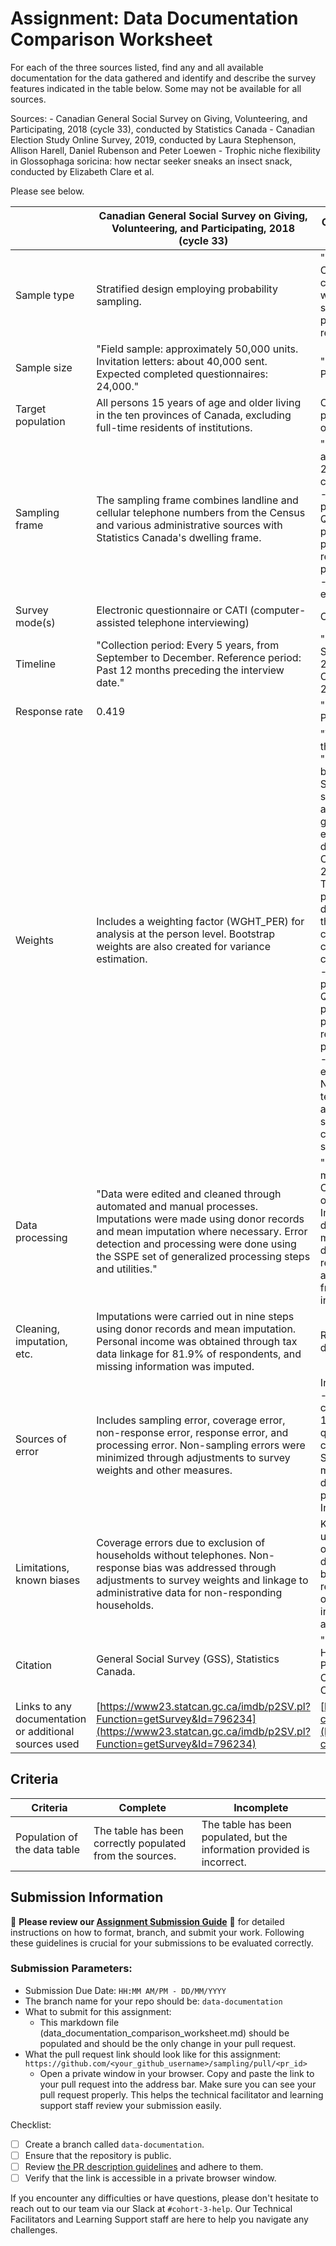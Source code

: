 # Assignment: Data Documentation Comparison Worksheet

For each of the three sources listed, find any and all available documentation for the data gathered and identify and describe the survey features indicated in the table below. Some may not be available for all sources.

Sources: - Canadian General Social Survey on Giving, Volunteering, and Participating, 2018 (cycle 33), conducted by Statistics Canada - Canadian Election Study Online Survey, 2019, conducted by Laura Stephenson, Allison Harell, Daniel Rubenson and Peter Loewen - Trophic niche flexibility in Glossophaga soricina: how nectar seeker sneaks an insect snack, conducted by Elizabeth Clare et al.

Please see below.

|  | Canadian General Social Survey on Giving, Volunteering, and Participating, 2018 (cycle 33) | Canadian Election Study Online Survey, 2019 | Trophic niche flexibility in Glossophaga soricina: how nectar seeker sneaks an insect snack |
| --- | --- | --- | --- |
| Sample type | Stratified design employing probability sampling. | "The online sample for the 2019 Canadian Election Study was composed of a two-wave panel with a modified rolling-cross section during the campaign period and a post-election recontact wave." | The study used guano samples collected from the bat species Glossophaga soricina and examined the DNA of insect fragments found within the guano. |
| Sample size | "Field sample: approximately 50,000 units. Invitation letters: about 40,000 sent. Expected completed questionnaires: 24,000." | "Pre-election survey: 37822 Post-election survey: 10337" | A total of 38 faecal samples from 112 G. soricina bats were analyzed. Out of these, 25 samples contained solid insect material, while the rest were liquid, indicating nectar consumption. |
| Target population | All persons 15 years of age and older living in the ten provinces of Canada, excluding full-time residents of institutions. | Canadian citizens and permanent residents, aged 18 or older | The study targeted Glossophaga soricina, a species of bat, and their insect prey within the Area de Conservación de Guanacaste, Costa Rica. |
| Sampling frame | The sampling frame combines landline and cellular telephone numbers from the Census and various administrative sources with Statistics Canada's dwelling frame. | "1. cps19_weight_general_all - all campaign period respondents 2. cps19_weight_general_restricted - only high-quality campaign period respondents (see Data Quality section below) 3. pes19_weight_general_all - all post-election survey respondents 4. pes19_weight_general_restricted - only high-quality post-election survey respondents" | The sampling frame included all G. soricina bats captured in the Area de Conservación de Guanacaste during the study period. |
| Survey mode(s) | Electronic questionnaire or CATI (computer-assisted telephone interviewing) | Online survey | Field surveys, captive behavioural experiments, acoustic analyses and genetic methods |
| Timeline | "Collection period: Every 5 years, from September to December. Reference period: Past 12 months preceding the interview date." | "Campaign Period Survey: September 13th to October 21st, 2019 Post-election survey: October 24th to November 11th, 2019" | The field sampling was conducted over a 7-week period from late May to early July 2009. Behavioral experiments and data processing were carried out subsequently, but specific dates for these activities are not provided. |
| Response rate | 0.419 | "Pre-election survey: 45.48% Post-election survey: 61.62%" | Not applicable |
| Weights | Includes a weighting factor (WGHT_PER) for analysis at the person level. Bootstrap weights are also created for variance estimation. | "Weights have been created for the dataset using an iterative ""raking'' process, as provided by the ipfraking command in STATA15. Marginal values were successively weighted according to province, as well as gender, age group, and education level. All population data were taken from the 2016 Canadian census. A maximum of 200 iterations were completed. The dataset includes the weights produced as 4 variables, depending on which portion of the sample is being used:  1. cps19_weight_general_all - all campaign period respondents 2. cps19_weight_general_restricted - only high-quality campaign period respondents (see Data Quality section below) 3. pes19_weight_general_all - all post-election survey respondents 4. pes19_weight_general_restricted - only high-quality post-election survey respondents Note that respondents from the territories do not have weights, as they were not included in the sampling frame, because data collection in the territories is too sparse to be representative." | Not applicable |
| Data processing | "Data were edited and cleaned through automated and manual processes. Imputations were made using donor records and mean imputation where necessary. Error detection and processing were done using the SSPE set of generalized processing steps and utilities." | "The data processing involved multiple steps, including: Cleaning: Removing incomplete or inconsistent responses. Imputation: Addressing missing data points through statistical methods. Identification of duplicates: Ensuring each respondent's data was unique and no multiple submissions from the same individual were included." | "DNA Extraction and Analysis Behavioral Data Echolocation Call Parameters" |
| Cleaning, imputation, etc. | Imputations were carried out in nine steps using donor records and mean imputation. Personal income was obtained through tax data linkage for 81.9% of respondents, and missing information was imputed. | Removal criteria; Identification of duplicates | "DNA Analysis: Insect DNA sequences were compared to reference databases, and sequences without exact matches were considered preliminary hypotheses. Behavioral Analysis: Recorded attacks were classified into 'flower-like' and 'insect-like' categories based on video playback." |
| Sources of error | Includes sampling error, coverage error, non-response error, response error, and processing error. Non-sampling errors were minimized through adjustments to survey weights and other measures. | Internal survey testing; Ineligible - no consent; Ineligible - not citizen or PR; Ineligible - under 18 ; over quota; incomplete quota demographics; Incomplete core; Subsequent duplicate; Speeder, Postalcode-provide mismatch; Subsequent duplicate; Speeder; Postalcode-province mismatch; Straightliner; Inattentive | "DNA Analysis: Incomplete reference databases could lead to incorrect or preliminary identification of insect species. Behavioral Experiments: The captive colony's naivety to insects might affect their natural behavior, potentially limiting the applicability of findings to wild bats. Echolocation Studies: Environmental factors and calibration errors in the recording equipment could affect the accuracy of call parameter measurements." |
| Limitations, known biases | Coverage errors due to exclusion of households without telephones. Non-response bias was addressed through adjustments to survey weights and linkage to administrative data for non-responding households. | Known biases could include underrepresentation or overrepresentation of certain demographic groups, response bias, and the limitations of self-reported data. The online nature of the survey might also exclude individuals without internet access. | "Dietary Analysis: The reliance on guano and reference sequences means some prey species might be underrepresented if they are not in the reference database. Behavioral Experiments: The captive environment may not fully replicate natural conditions, potentially affecting the bats' behavior. Detection Distance Modeling: The use of fixed hearing thresholds for moths and potential bias in target strength measurements might affect the accuracy of detection distance estimates." |
| Citation | General Social Survey (GSS), Statistics Canada. | "Stephenson, Laura B., Allison Harell, Daniel Rubenson and Peter John Loewen. The 2019 Canadian Election Study – Online Collection. [dataset]" | Functional Ecology 2014, 28, 632–641 doi: 10.1111/1365-2435.12192 |
| Links to any documentation or additional sources used | [https://www23.statcan.gc.ca/imdb/p2SV.pl?Function=getSurvey&Id=796234](https://www23.statcan.gc.ca/imdb/p2SV.pl?Function=getSurvey&Id=796234) | [http://www.ces-eec.ca/2019-canadian-election-study/](http://www.ces-eec.ca/2019-canadian-election-study/) | [https://besjournals.onlinelibrary.wiley.com/doi/epdf/10.1111/1365-2435.12192](https://besjournals.onlinelibrary.wiley.com/doi/epdf/10.1111/1365-2435.12192) |



## Criteria

| Criteria                     | Complete                                                 | Incomplete                                                               |
| ---------------------------- | -------------------------------------------------------- | ------------------------------------------------------------------------ |
| Population of the data table | The table has been correctly populated from the sources. | The table has been populated, but the information provided is incorrect. |

## Submission Information

🚨 **Please review our [Assignment Submission Guide](https://github.com/UofT-DSI/onboarding/blob/main/onboarding_documents/submissions.md)** 🚨 for detailed instructions on how to format, branch, and submit your work. Following these guidelines is crucial for your submissions to be evaluated correctly.

### Submission Parameters:
* Submission Due Date: `HH:MM AM/PM - DD/MM/YYYY`
* The branch name for your repo should be: `data-documentation`
* What to submit for this assignment:
     * This markdown file (data_documentation_comparison_worksheet.md) should be populated and should be the only change in your pull request.
* What the pull request link should look like for this assignment: `https://github.com/<your_github_username>/sampling/pull/<pr_id>`
     * Open a private window in your browser. Copy and paste the link to your pull request into the address bar. Make sure you can see your pull request properly. This helps the technical facilitator and learning support staff review your submission easily.

Checklist:
- [ ] Create a branch called `data-documentation`.
- [ ] Ensure that the repository is public.
- [ ] Review [the PR description guidelines](https://github.com/UofT-DSI/onboarding/blob/main/onboarding_documents/submissions.md#guidelines-for-pull-request-descriptions) and adhere to them.
- [ ] Verify that the link is accessible in a private browser window.

If you encounter any difficulties or have questions, please don't hesitate to reach out to our team via our Slack at `#cohort-3-help`. Our Technical Facilitators and Learning Support staff are here to help you navigate any challenges.

